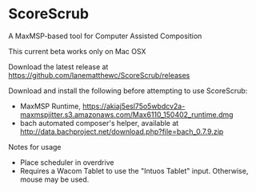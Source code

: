# ScoreScrub
A MaxMSP-based tool for Computer Assisted Composition

This current beta works only on Mac OSX

Download the latest release at https://github.com/lanematthewc/ScoreScrub/releases

Download and install the following before attempting to use ScoreScrub:
  - MaxMSP Runtime, https://akiaj5esl75o5wbdcv2a-maxmspjitter.s3.amazonaws.com/Max6110_150402_runtime.dmg
  - bach automated composer's helper, available at http://data.bachproject.net/download.php?file=bach_0.7.9.zip

Notes for usage
  - Place scheduler in overdrive
  - Requires a Wacom Tablet to use the "Intuos Tablet" input. Otherwise, mouse may be used.
